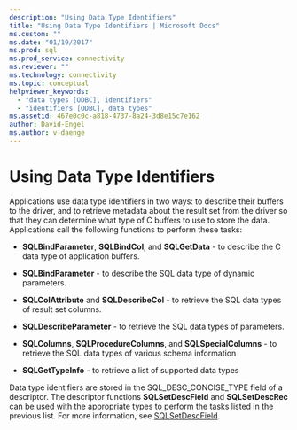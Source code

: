 ```yaml
---
description: "Using Data Type Identifiers"
title: "Using Data Type Identifiers | Microsoft Docs"
ms.custom: ""
ms.date: "01/19/2017"
ms.prod: sql
ms.prod_service: connectivity
ms.reviewer: ""
ms.technology: connectivity
ms.topic: conceptual
helpviewer_keywords: 
  - "data types [ODBC], identifiers"
  - "identifiers [ODBC], data types"
ms.assetid: 467e0c0c-a818-4737-8a24-3d8e15c7e162
author: David-Engel
ms.author: v-daenge
---
```

# Using Data Type Identifiers
Applications use data type identifiers in two ways: to describe their buffers to the driver, and to retrieve metadata about the result set from the driver so that they can determine what type of C buffers to use to store the data. Applications call the following functions to perform these tasks:  
  
-   **SQLBindParameter**, **SQLBindCol**, and **SQLGetData** - to describe the C data type of application buffers.  
  
-   **SQLBindParameter** - to describe the SQL data type of dynamic parameters.  
  
-   **SQLColAttribute** and **SQLDescribeCol** - to retrieve the SQL data types of result set columns.  
  
-   **SQLDescribeParameter** - to retrieve the SQL data types of parameters.  
  
-   **SQLColumns**, **SQLProcedureColumns**, and **SQLSpecialColumns** - to retrieve the SQL data types of various schema information  
  
-   **SQLGetTypeInfo** - to retrieve a list of supported data types  
  
 Data type identifiers are stored in the SQL_DESC_CONCISE_TYPE field of a descriptor. The descriptor functions **SQLSetDescField** and **SQLSetDescRec** can be used with the appropriate types to perform the tasks listed in the previous list. For more information, see [SQLSetDescField](../../../odbc/reference/syntax/sqlsetdescfield-function.md).
